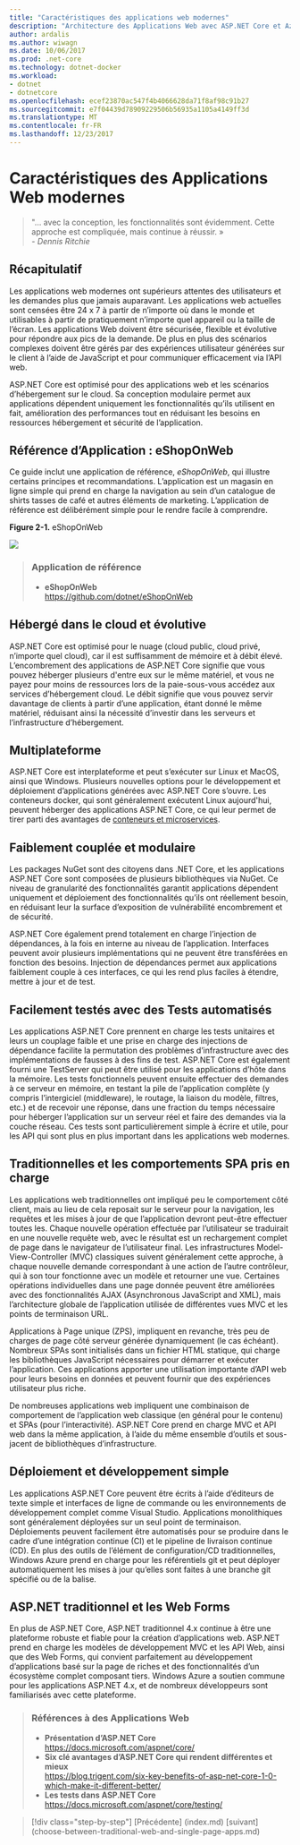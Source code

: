 ```yaml
---
title: "Caractéristiques des applications web modernes"
description: "Architecture des Applications Web avec ASP.NET Core et Azure | caractéristiques des applications web modernes"
author: ardalis
ms.author: wiwagn
ms.date: 10/06/2017
ms.prod: .net-core
ms.technology: dotnet-docker
ms.workload:
- dotnet
- dotnetcore
ms.openlocfilehash: ecef23870ac547f4b4066628da71f8af98c91b27
ms.sourcegitcommit: e7f04439d78909229506b56935a1105a4149ff3d
ms.translationtype: MT
ms.contentlocale: fr-FR
ms.lasthandoff: 12/23/2017
---
```

# <a name="characteristics-of-modern-web-applications"></a>Caractéristiques des Applications Web modernes

> "… avec la conception, les fonctionnalités sont évidemment. Cette approche est compliquée, mais continue à réussir. »  
> _\- Dennis Ritchie_

## <a name="summary"></a>Récapitulatif

Les applications web modernes ont supérieurs attentes des utilisateurs et les demandes plus que jamais auparavant. Les applications web actuelles sont censées être 24 x 7 à partir de n’importe où dans le monde et utilisables à partir de pratiquement n’importe quel appareil ou la taille de l’écran. Les applications Web doivent être sécurisée, flexible et évolutive pour répondre aux pics de la demande. De plus en plus des scénarios complexes doivent être gérés par des expériences utilisateur générées sur le client à l’aide de JavaScript et pour communiquer efficacement via l’API web.

ASP.NET Core est optimisé pour des applications web et les scénarios d’hébergement sur le cloud. Sa conception modulaire permet aux applications dépendent uniquement les fonctionnalités qu’ils utilisent en fait, amélioration des performances tout en réduisant les besoins en ressources hébergement et sécurité de l’application.

## <a name="reference-application-eshoponweb"></a>Référence d’Application : eShopOnWeb

Ce guide inclut une application de référence, *eShopOnWeb*, qui illustre certains principes et recommandations. L’application est un magasin en ligne simple qui prend en charge la navigation au sein d’un catalogue de shirts tasses de café et autres éléments de marketing. L’application de référence est délibérément simple pour le rendre facile à comprendre.

**Figure 2-1.** eShopOnWeb

![](./media/image2-1.png)

> ### <a name="reference-application"></a>Application de référence
> - **eShopOnWeb**  
> <https://github.com/dotnet/eShopOnWeb>

## <a name="cloud-hosted-and-scalable"></a>Hébergé dans le cloud et évolutive

ASP.NET Core est optimisé pour le nuage (cloud public, cloud privé, n’importe quel cloud), car il est suffisamment de mémoire et à débit élevé. L’encombrement des applications de ASP.NET Core signifie que vous pouvez héberger plusieurs d'entre eux sur le même matériel, et vous ne payez pour moins de ressources lors de la paie-sous-vous accédez aux services d’hébergement cloud. Le débit signifie que vous pouvez servir davantage de clients à partir d’une application, étant donné le même matériel, réduisant ainsi la nécessité d’investir dans les serveurs et l’infrastructure d’hébergement.

## <a name="cross-platform"></a>Multiplateforme

ASP.NET Core est interplateforme et peut s’exécuter sur Linux et MacOS, ainsi que Windows. Plusieurs nouvelles options pour le développement et déploiement d’applications générées avec ASP.NET Core s’ouvre. Les conteneurs docker, qui sont généralement exécutent Linux aujourd'hui, peuvent héberger des applications ASP.NET Core, ce qui leur permet de tirer parti des avantages de [conteneurs et microservices](../microservices-architecture/index.md).

## <a name="modular-and-loosely-coupled"></a>Faiblement couplée et modulaire

Les packages NuGet sont des citoyens dans .NET Core, et les applications ASP.NET Core sont composées de plusieurs bibliothèques via NuGet. Ce niveau de granularité des fonctionnalités garantit applications dépendent uniquement et déploiement des fonctionnalités qu’ils ont réellement besoin, en réduisant leur la surface d’exposition de vulnérabilité encombrement et de sécurité.

ASP.NET Core également prend totalement en charge l’injection de dépendances, à la fois en interne au niveau de l’application. Interfaces peuvent avoir plusieurs implémentations qui ne peuvent être transférées en fonction des besoins. Injection de dépendances permet aux applications faiblement couple à ces interfaces, ce qui les rend plus faciles à étendre, mettre à jour et de test.

## <a name="easily-tested-with-automated-tests"></a>Facilement testés avec des Tests automatisés

Les applications ASP.NET Core prennent en charge les tests unitaires et leurs un couplage faible et une prise en charge des injections de dépendance facilite la permutation des problèmes d’infrastructure avec des implémentations de fausses à des fins de test. ASP.NET Core est également fourni une TestServer qui peut être utilisé pour les applications d’hôte dans la mémoire. Les tests fonctionnels peuvent ensuite effectuer des demandes à ce serveur en mémoire, en testant la pile de l’application complète (y compris l’intergiciel (middleware), le routage, la liaison du modèle, filtres, etc.) et de recevoir une réponse, dans une fraction du temps nécessaire pour héberger l’application sur un serveur réel et faire des demandes via la couche réseau. Ces tests sont particulièrement simple à écrire et utile, pour les API qui sont plus en plus important dans les applications web modernes.

## <a name="traditional-and-spa-behaviors-supported"></a>Traditionnelles et les comportements SPA pris en charge

Les applications web traditionnelles ont impliqué peu le comportement côté client, mais au lieu de cela reposait sur le serveur pour la navigation, les requêtes et les mises à jour de que l’application devront peut-être effectuer toutes les. Chaque nouvelle opération effectuée par l’utilisateur se traduirait en une nouvelle requête web, avec le résultat est un rechargement complet de page dans le navigateur de l’utilisateur final. Les infrastructures Model-View-Controller (MVC) classiques suivent généralement cette approche, à chaque nouvelle demande correspondant à une action de l’autre contrôleur, qui à son tour fonctionne avec un modèle et retourner une vue. Certaines opérations individuelles dans une page donnée peuvent être améliorées avec des fonctionnalités AJAX (Asynchronous JavaScript and XML), mais l’architecture globale de l’application utilisée de différentes vues MVC et les points de terminaison URL.

Applications à Page unique (ZPS), impliquent en revanche, très peu de charges de page côté serveur générée dynamiquement (le cas échéant). Nombreux SPAs sont initialisés dans un fichier HTML statique, qui charge les bibliothèques JavaScript nécessaires pour démarrer et exécuter l’application. Ces applications apporter une utilisation importante d’API web pour leurs besoins en données et peuvent fournir que des expériences utilisateur plus riche.

De nombreuses applications web impliquent une combinaison de comportement de l’application web classique (en général pour le contenu) et SPAs (pour l’interactivité). ASP.NET Core prend en charge MVC et API web dans la même application, à l’aide du même ensemble d’outils et sous-jacent de bibliothèques d’infrastructure.

## <a name="simple-development-and-deployment"></a>Déploiement et développement simple

Les applications ASP.NET Core peuvent être écrits à l’aide d’éditeurs de texte simple et interfaces de ligne de commande ou les environnements de développement complet comme Visual Studio. Applications monolithiques sont généralement déployées sur un seul point de terminaison. Déploiements peuvent facilement être automatisés pour se produire dans le cadre d’une intégration continue (CI) et le pipeline de livraison continue (CD). En plus des outils de l’élément de configuration/CD traditionnelles, Windows Azure prend en charge pour les référentiels git et peut déployer automatiquement les mises à jour qu’elles sont faites à une branche git spécifié ou de la balise.

## <a name="traditional-aspnet-and-web-forms"></a>ASP.NET traditionnel et les Web Forms

En plus de ASP.NET Core, ASP.NET traditionnel 4.x continue à être une plateforme robuste et fiable pour la création d’applications web. ASP.NET prend en charge les modèles de développement MVC et les API Web, ainsi que des Web Forms, qui convient parfaitement au développement d’applications basé sur la page de riches et des fonctionnalités d’un écosystème complet composant tiers. Windows Azure a soutien commune pour les applications ASP.NET 4.x, et de nombreux développeurs sont familiarisés avec cette plateforme.

> ### <a name="references--modern-web-applications"></a>Références à des Applications Web
> - **Présentation d’ASP.NET Core**  
> <https://docs.microsoft.com/aspnet/core/>
> - **Six clé avantages d’ASP.NET Core qui rendent différentes et mieux**  
> <https://blog.trigent.com/six-key-benefits-of-asp-net-core-1-0-which-make-it-different-better/>
> - **Les tests dans ASP.NET Core**  
> <https://docs.microsoft.com/aspnet/core/testing/>

>[!div class="step-by-step"]
[Précédente] (index.md) [suivant] (choose-between-traditional-web-and-single-page-apps.md)
